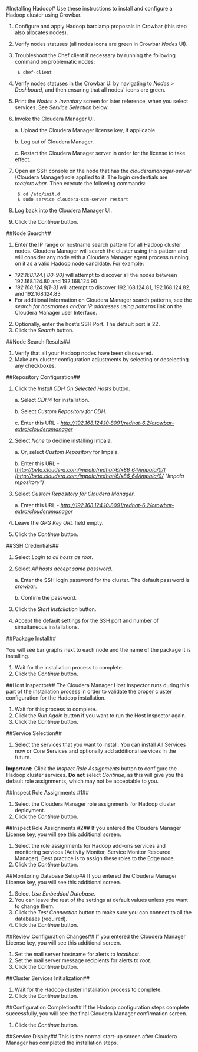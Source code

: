 #Installing Hadoop#
Use these instructions to install and configure a Hadoop cluster using Crowbar.

1. Configure and apply Hadoop barclamp proposals in Crowbar (this step also allocates nodes).
2. Verify nodes statuses (all nodes icons are green in Crowbar *Nodes* UI).
3. Troubleshoot the Chef client if necessary by running the following command on problematic nodes:

		$ chef-client
4. Verify nodes statuses in the Crowbar UI by navigating to *Nodes > Dashboard*, and then ensuring that all nodes' icons are green.
5. Print the *Nodes > Inventory* screen for later reference, when you select services. See *Service Selection* below.
6. Invoke the Cloudera Manager UI.

	a. Upload the Cloudera Manager license key, if applicable.

	b. Log out of Cloudera Manager.

	c. Restart the Cloudera Manager server in order for the license to take effect.

7. Open an SSH console on the node that has the *clouderamanager-server* (Cloudera Manager) role applied to it. The login credentials are *root/crowbar*. Then execute the following commands:

		$ cd /etc/init.d
		$ sudo service cloudera-scm-server restart
8. Log back into the Cloudera Manager UI.
9. Click the *Continue* button.

##Node Search##
1. Enter the IP range or hostname search pattern for all Hadoop cluster nodes. Cloudera Manager will search the cluster using this pattern and will consider any node with a Cloudera Manager agent process running on it as a valid Hadoop node candidate. For example:
- *192.168.124.[ 80-90]* will attempt to discover all the nodes between 192.168.124.80 and 192.168.124.90
- *192.168.124.8[1-3]* will attempt to discover 192.168.124.81, 192.168.124.82, and 192.168.124.83
- For additional information on Cloudera Manager search patterns, see the *search for hostnames and/or IP addresses using patterns* link on the Cloudera Manager user Interface.
2. Optionally, enter the host’s SSH Port. The default port is 22.
3. Click the *Search* button.

##Node Search Results##
1. Verify that all your Hadoop nodes have been discovered.
2. Make any cluster configuration adjustments by selecting or deselecting any checkboxes.

##Repository Configuration##
1. Click the *Install CDH On Selected Hosts* button.

	a. Select *CDH4* for installation.

	b. Select *Custom Repository for CDH*.

	c. Enter this URL - *http://192.168.124.10:8091/redhat-6.2/crowbar-extra/clouderamanager*
3. Select *None* to decline installing Impala.

	a. Or, select *Custom Repository* for Impala.

	b. Enter this URL - *[http://beta.cloudera.com/impala/redhat/6/x86_64/impala/0/](http://beta.cloudera.com/impala/redhat/6/x86_64/impala/0/ "Impala repository")*
5. Select *Custom Repository for Cloudera Manager*.

	a. Enter this URL - *http://192.168.124.10:8091/redhat-6.2/crowbar-extra/clouderamanager*
7. Leave the *GPG Key URL* field empty.
8. Click the *Continue* button.

##SSH Credentials##
1. Select *Login to all hosts as root*.

2. Select *All hosts accept same password*.

	a. Enter the SSH login password for the cluster. The default password is *crowbar*.

	b. Confirm the password.

3. Click the *Start Installation* button.
4. Accept the default settings for the SSH port and number of simultaneous installations.

##Package Install##

You will see bar graphs next to each node and the name of the package it is installing.

1. Wait for the installation process to complete.
2. Click the *Continue* button.

##Host Inspector##
The Cloudera Manager Host Inspector runs during this part of the installation process in order to validate the proper cluster configuration for the Hadoop installation.

1. Wait for this process to complete.
2. Click the *Run Again* button if you want to run the Host Inspector again.
3. Click the *Continue* button.

##Service Selection##
1. Select the services that you want to install. You can install All Services now or Core Services and optionally add additional services in the future.

**Important:** Click the *Inspect Role Assignments* button to configure the Hadoop cluster services. **Do not** select *Continue*, as this will give you the default role assignments, which may not be acceptable to you.

##Inspect Role Assignments #1##
1. Select the Cloudera Manager role assignments for Hadoop cluster deployment.
2. Click the *Continue* button.

##Inspect Role Assignments #2##
If you entered the Cloudera Manager License key, you will see this additional screen.

1. Select the role assignments for Hadoop add-ons services and monitoring services (Activity Monitor, Service Monitor Resource Manager). Best practice is to assign these roles to the Edge node.
2. Click the *Continue* button.

##Monitoring Database Setup##
If you entered the Cloudera Manager License key, you will see this additional screen.

1. Select *Use Embedded Database*.
2. You can leave the rest of the settings at default values unless you want to change them.
3. Click the *Test Connection* button to make sure you can connect to all the databases (required).
4. Click the *Continue* button.

##Review Configuration Changes##
If you entered the Cloudera Manager License key, you will see this additional screen.

1. Set the mail server hostname for alerts to *localhost*.
2. Set the mail server message recipients for alerts to *root*.
3. Click the *Continue* button.

##Cluster Services Initialization##
1. Wait for the Hadoop cluster installation process to complete.
2. Click the *Continue* button.

##Configuration Completion##
If the Hadoop configuration steps complete successfully, you will see the final Cloudera Manager confirmation screen.

1. Click the *Continue* button.

##Service Display##
This is the normal start-up screen after Cloudera Manager has completed the installation steps.